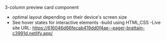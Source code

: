 3-column preview card component

  - optimal layout depending on their device's screen size
  - See hover states for interactive elements
  -build using HTML,CSS
  -Live site URL:  https://616046d66fecab419dd0f4ae--eager-brattain-c3991d.netlify.app/
